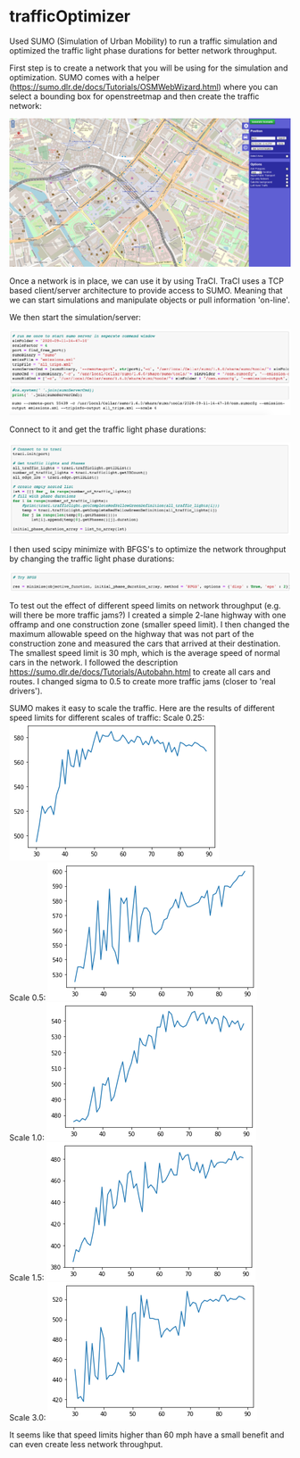 # trafficOptimizer
Used SUMO (Simulation of Urban Mobility) to run a traffic simulation and optimized the traffic light phase durations for better network throughput. 

First step is to create a network that you will be using for the simulation and optimization. SUMO comes with a helper (https://sumo.dlr.de/docs/Tutorials/OSMWebWizard.html) where you can select a bounding box for openstreetmap and then create the traffic network:

![Screenshot](imgs/Wz01.png)

Once a network is in place, we can use it by using TraCI. TraCI uses a TCP based client/server architecture to provide access to SUMO. Meaning that we can start simulations and manipulate objects or pull information 'on-line'. 

We then start the simulation/server:

![Screenshot](imgs/start_server.png)

Connect to it and get the traffic light phase durations:

![Screenshot](imgs/connect_to_server.png)

I then used scipy minimize with BFGS's to optimize the network throughput by changing the traffic light phase durations:

![Screenshot](imgs/optimization.png)

To test out the effect of different speed limits on network throughput (e.g. will there be more traffic jams?) I created a simple 2-lane highway with one offramp and one construction zone (smaller speed limit). I then changed the maximum allowable speed on the highway that was not part of the construction zone and measured the cars that arrived at their destination. The smallest speed limit is 30 mph, which is the average speed of normal cars in the network. I followed the description https://sumo.dlr.de/docs/Tutorials/Autobahn.html to create all cars and routes. I changed sigma to 0.5 to create more traffic jams (closer to 'real drivers').

SUMO makes it easy to scale the traffic. Here are the results of different speed limits for different scales of traffic:
Scale 0.25:
![Screenshot](imgs/scale_0.25.png)  
Scale 0.5:
![Screenshot](imgs/scale_0.5.png)  
Scale 1.0:
![Screenshot](imgs/scale_1.png)  
Scale 1.5:
![Screenshot](imgs/scale_1.5.png)  
Scale 3.0:
![Screenshot](imgs/scale_3.png)  

It seems like that speed limits higher than 60 mph have a small benefit and can even create less network throughput.

